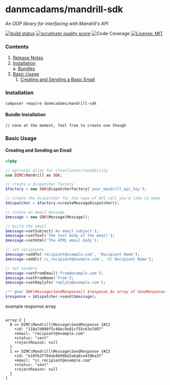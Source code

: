 # danmcadams/mandrill-sdk
_An OOP library for interfacing with Mandrill's API_

[![build status](https://scrutinizer-ci.com/g/danmcadams/mandrill-sdk/badges/build.png?b=master)](https://scrutinizer-ci.com/g/danmcadams/mandrill-sdk/)
[![scrutinzer quality score](https://scrutinizer-ci.com/g/danmcadams/mandrill-sdk/badges/quality-score.png?b=master)](https://scrutinizer-ci.com/g/danmcadams/mandrill-sdk/)
![Code Coverage](https://scrutinizer-ci.com/g/danmcadams/mandrill-sdk/badges/coverage.png?b=master)
[![License: MIT](https://img.shields.io/badge/License-MIT-yellow.svg)](https://opensource.org/licenses/MIT)

### Contents
1. [Release Notes](doc/release.md)
2. [Installation](#installation)  
    a. [Bundles](#bundle-installation)
2. [Basic Usage](#basic-usage)  
    1. [Creating and Sending a Basic Email](#basic-email)

### <a name="installation">Installation</a>

`composer require danmcadams/mandrill-sdk`

#### <a name="bundle-installation">Bundle Installation</a>
`// none at the moment, feel free to create one though`

### <a name="basic-usage">Basic Usage</a>

#### <a name="basic-email">Creating and Sending an Email</a>
```php
<?php

// optional alias for cleanliness/readability
use DZMC\Mandrill as SDK;

// create a dispatcher factory
$factory = new SDK\DispatcherFactory('your_mandrill_api_key');

// create the dispatcher for the type of API call you'd like to make
$dispatcher = $factory->createMessageDispatcher();

// create an email message
$message = new SDK\Message\Message();

// build the email
$message->setSubject('An email subject');
$message->setText('The text body of the email');
$message->setHtml('The HTML email body');

// set recipients
$message->addTo('recipient@example.com', 'Recipient Name');
$message->addCc('cc_recipient@example.com', 'CC Recipient Name');

// set senders
$message->setFromEmail('from@example.com');
$message->setFromName('From');
$message->setReplyTo('replyto@example.com');

/** @var SDK\Message\SendResponse[] $response An array of SendResponse objects */
$response = $dispatcher->send($message);

```

example response array
```

array:2 [
  0 => DZMC\Mandrill\Message\SendResponse {#22
    +id: "118a7d900f5c48ec9a91cf55c63a7d97"
    +email: "recipient@example.com"
    +status: "sent"
    +rejectReason: null
  }
  1 => DZMC\Mandrill\Message\SendResponse {#23
    +id: "e19fb3f794ab4b99bd2a6a8ce4396a3f"
    +email: "cc_recipient@example.com"
    +status: "sent"
    +rejectReason: null
  }
]
````

